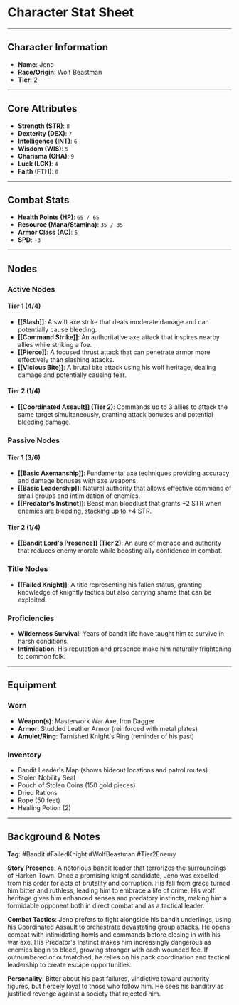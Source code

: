 # Character Stat Sheet

---

## Character Information
- **Name**: Jeno
- **Race/Origin**: Wolf Beastman
- **Tier**: 2

---

## Core Attributes
- **Strength (STR)**: `8`
- **Dexterity (DEX)**: `7`
- **Intelligence (INT)**: `6`
- **Wisdom (WIS)**: `5`
- **Charisma (CHA)**: `9`
- **Luck (LCK)**: `4`
- **Faith (FTH)**: `0`

---

## Combat Stats
- **Health Points (HP)**: `65 / 65`
- **Resource (Mana/Stamina)**: `35 / 35`
- **Armor Class (AC)**: `5`
- **SPD**: `+3`

---

## Nodes
### Active Nodes
#### Tier 1 (4/4)
- **[[Slash]]**: A swift axe strike that deals moderate damage and can potentially cause bleeding.
- **[[Command Strike]]**: An authoritative axe attack that inspires nearby allies while striking a foe.
- **[[Pierce]]**: A focused thrust attack that can penetrate armor more effectively than slashing attacks.
- **[[Vicious Bite]]**: A brutal bite attack using his wolf heritage, dealing damage and potentially causing fear.

#### Tier 2 (1/4)
- **[[Coordinated Assault]] (Tier 2)**: Commands up to 3 allies to attack the same target simultaneously, granting attack bonuses and potential bleeding damage.

### Passive Nodes
#### Tier 1 (3/6)
- **[[Basic Axemanship]]**: Fundamental axe techniques providing accuracy and damage bonuses with axe weapons.
- **[[Basic Leadership]]**: Natural authority that allows effective command of small groups and intimidation of enemies.
- **[[Predator's Instinct]]**: Beast man bloodlust that grants +2 STR when enemies are bleeding, stacking up to +4 STR.

#### Tier 2 (1/4)
- **[[Bandit Lord's Presence]] (Tier 2)**: An aura of menace and authority that reduces enemy morale while boosting ally confidence in combat.

### Title Nodes
- **[[Failed Knight]]**: A title representing his fallen status, granting knowledge of knightly tactics but also carrying shame that can be exploited.

### Proficiencies
- **Wilderness Survival**: Years of bandit life have taught him to survive in harsh conditions.
- **Intimidation**: His reputation and presence make him naturally frightening to common folk.

---

## Equipment
### Worn
- **Weapon(s)**: Masterwork War Axe, Iron Dagger
- **Armor**: Studded Leather Armor (reinforced with metal plates)
- **Amulet/Ring**: Tarnished Knight's Ring (reminder of his past)

### Inventory
- Bandit Leader's Map (shows hideout locations and patrol routes)
- Stolen Nobility Seal
- Pouch of Stolen Coins (150 gold pieces)
- Dried Rations
- Rope (50 feet)
- Healing Potion (2)

---

## Background & Notes
**Tag**: #Bandit #FailedKnight #WolfBeastman #Tier2Enemy

**Story Presence**: A notorious bandit leader that terrorizes the surroundings of Harken Town. Once a promising knight candidate, Jeno was expelled from his order for acts of brutality and corruption. His fall from grace turned him bitter and ruthless, leading him to embrace a life of crime. His wolf heritage gives him enhanced senses and predatory instincts, making him a formidable opponent both in direct combat and as a tactical leader.

**Combat Tactics**: Jeno prefers to fight alongside his bandit underlings, using his Coordinated Assault to orchestrate devastating group attacks. He opens combat with intimidating howls and commands before closing in with his war axe. His Predator's Instinct makes him increasingly dangerous as enemies begin to bleed, growing stronger with each wounded foe. If outnumbered or outmatched, he relies on his pack coordination and tactical leadership to create escape opportunities.

**Personality**: Bitter about his past failures, vindictive toward authority figures, but fiercely loyal to those who follow him. He sees his banditry as justified revenge against a society that rejected him.
